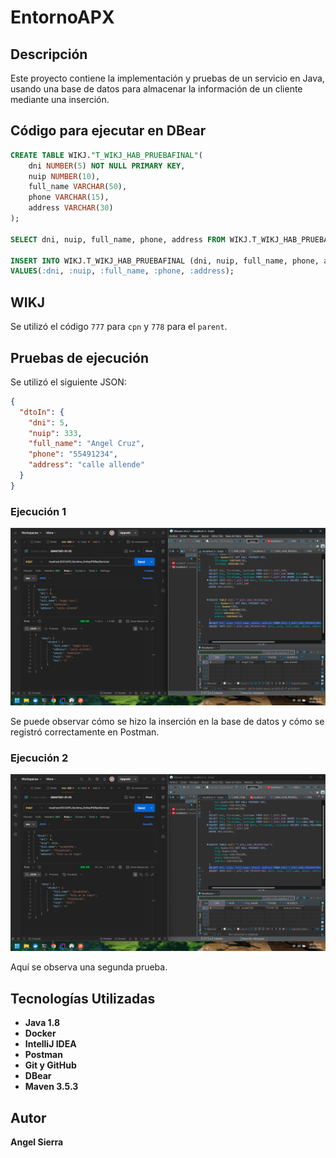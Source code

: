 # EntornoAPX

## Descripción

Este proyecto contiene la implementación y pruebas de un servicio en Java, usando una base de datos para almacenar la información de un cliente mediante una inserción.

## Código para ejecutar en DBear

```sql
CREATE TABLE WIKJ."T_WIKJ_HAB_PRUEBAFINAL"(
    dni NUMBER(5) NOT NULL PRIMARY KEY,
    nuip NUMBER(10),
    full_name VARCHAR(50),
    phone VARCHAR(15),
    address VARCHAR(30)
);

SELECT dni, nuip, full_name, phone, address FROM WIKJ.T_WIKJ_HAB_PRUEBAFINAL WHERE dni=:dni;

INSERT INTO WIKJ.T_WIKJ_HAB_PRUEBAFINAL (dni, nuip, full_name, phone, address) 
VALUES(:dni, :nuip, :full_name, :phone, :address);
```

## WIKJ

Se utilizó el código `777` para `cpn` y `778` para el `parent`.

## Pruebas de ejecución

Se utilizó el siguiente JSON:

```json
{
  "dtoIn": {
    "dni": 5,
    "nuip": 333,
    "full_name": "Angel Cruz",
    "phone": "55491234",
    "address": "calle allende"
  }
}
```

### Ejecución 1

![Ejecución 1 con el JSON](Captura%20de%20pantalla%20(20).png)

Se puede observar cómo se hizo la inserción en la base de datos y cómo se registró correctamente en Postman.

### Ejecución 2

![Ejecución 2 con el JSON](Captura%20de%20pantalla%20(19).png)

Aquí se observa una segunda prueba.

## Tecnologías Utilizadas

- **Java 1.8**
- **Docker**
- **IntelliJ IDEA**
- **Postman**
- **Git y GitHub**
- **DBear**
- **Maven 3.5.3**

## Autor

**Angel Sierra**

